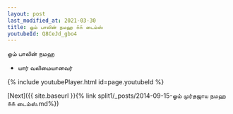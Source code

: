 ```yaml
---
layout: post
last_modified_at: 2021-03-30
title: ஓம் பாலின் நமஹ ௧௧ டைம்ஸ்
youtubeId: Q8CeJd_gbo4
---
```

 
 
 ஓம் பாலின் நமஹ  
 
 -  யார் வலிமையானவர் 
 
  
 
  
 
 
 
 
 
 


{% include youtubePlayer.html id=page.youtubeId %}
 
[Next]({{ site.baseurl }}{% link  split1/_posts/2014-09-15-ஓம் முர்தஜாய நமஹ ௧௧ டைம்ஸ்.md%})
 
